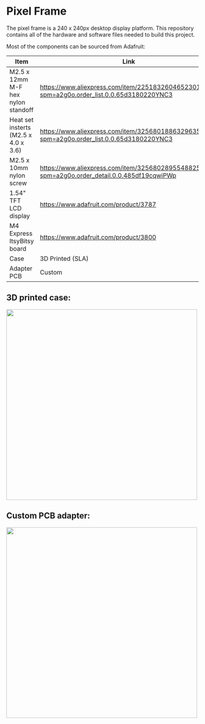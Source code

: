 # Pixel Frame

The pixel frame is a 240 x 240px desktop display platform. This repository contains all of the hardware and software files needed to build this project. 

Most of the components can be sourced from Adafruit:

| Item | Link |
|------|------|
| M2.5 x 12mm M-F hex nylon standoff | https://www.aliexpress.com/item/2251832604652301.html?spm=a2g0o.order_list.0.0.65d3180220YNC3 |
| Heat set insterts (M2.5 x 4.0 x 3.6) | https://www.aliexpress.com/item/3256801886329635.html?spm=a2g0o.order_list.0.0.65d3180220YNC3 |
| M2.5 x 10mm nylon screw | https://www.aliexpress.com/item/3256802895548825.html?spm=a2g0o.order_detail.0.0.485df19cqwiPWp |
| 1.54" TFT LCD display | https://www.adafruit.com/product/3787 |
| M4 Express ItsyBitsy board | https://www.adafruit.com/product/3800 |
| Case | 3D Printed (SLA) |
| Adapter PCB | Custom |

## 3D printed case:

<img src="https://user-images.githubusercontent.com/8181497/190037655-75310545-ede9-4ef5-938c-e6fd7bc0507c.png" width="500" height="500">

## Custom PCB adapter:

<img src="https://user-images.githubusercontent.com/8181497/190037054-2226a0f6-d712-4a79-b274-5969ee85917e.png" width="500" height="500">
